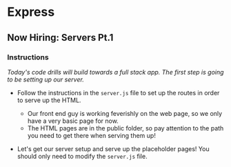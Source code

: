 # Express

## Now Hiring: Servers Pt.1

### Instructions

_Today's code drills will build towards a full stack app. The first step is going to be setting up our server._

* Follow the instructions in the `server.js` file to set up the routes in order to serve up the HTML. 
    * Our front end guy is working feverishly on the web page, so we only have a very basic page for now.
    * The HTML pages are in the public folder, so pay attention to the path you need to get there when serving them up!

* Let's get our server setup and serve up the placeholder pages! You should only need to modify the `server.js` file.